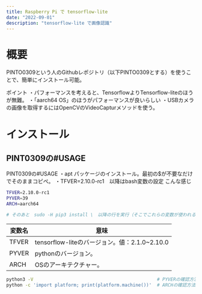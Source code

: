```yaml
---
title: Raspberry Pi で tensorflow-lite
date: "2022-09-01"
description: "tensorflow-lite で画像認識"
---
```


# 概要
PINTO0309という人のGithubレポジトリ（以下PINTO0309とする）を使うことで、簡単にインストール可能。

ポイント
・パフォーマンスを考えると、TensorflowよりTensorflow-liteのほうが無難。
・「aarch64 OS」のほうがパフォーマンスが良いらしい
・USBカメラの画像を取得するにはOpenCVのVideoCapturメソッドを使う。

# インストール
## PINT0309の#USAGE

PINT0309の#USAGE
・apt パッケージのインストール。最初の$が不要なだけでそのままコピペ。
・TFVER=2.10.0-rc1　以降はbash変数の設定
こんな感じ
```bash
TFVER=2.10.0-rc1
PYVER=39
ARCH=aarch64

# そのあと　sudo -H pip3 install \　以降の行を実行（そこでこれらの変数が使われる）
```
| 変数名 |  意味 |
| ---- | ---- |
| TFVER | tensorflow-liteのバージョン。値：2.1.0~2.10.0 |
| PYVER | pythonのバージョン。 |
| ARCH | OSのアーキテクチャー。 |


```bash
python3 -V							                    # PYVERの確認方法
python -c 'import platform; print(platform.machine())'	# ARCHの確認方法
```
